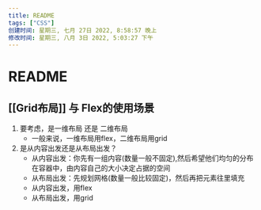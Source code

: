 ```yaml
---
title: README
tags: ["CSS"]
创建时间: 星期三, 七月 27日 2022, 8:58:57 晚上
修改时间: 星期三, 八月 3日 2022, 5:03:27 下午
---
```

# README

## [[Grid布局]] 与 Flex的使用场景

1. 要考虑，是一维布局 还是 二维布局
	- 一般来说，一维布局用flex，二维布局用grid
2. 是从内容出发还是从布局出发？
	- 从内容出发：你先有一组内容(数量一般不固定),然后希望他们均匀的分布在容器中，由内容自己的大小决定占据的空间
	- 从布局出发：先规划网格(数量一般比较固定)，然后再把元素往里填充
	- 从内容出发，用flex
	- 从布局出发，用grid